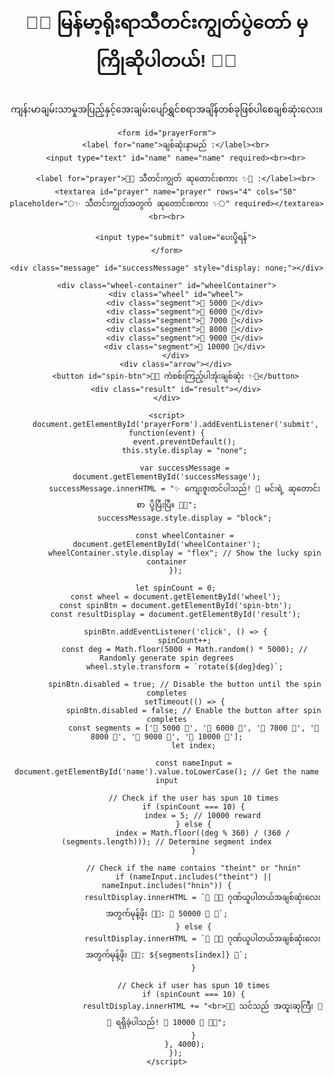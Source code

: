 <html lang="my">
<head>
    <meta charset="UTF-8">
    <meta name="viewport" content="width=device-width, initial-scale=1.0">
    <title>Prayer Form with Lucky Spin</title>
    <style>
        body {
            font-family: Arial, sans-serif;
            background-image: url('https://i.postimg.cc/XvSffVf1/photo-2024-10-02-04-06-14.jpg');
            background-size: cover;
            background-position: center;
            text-align: center;
            padding: 50px;
            margin: 0;
            overflow: auto; /* Allow scrolling */
        }
        form {
            background-color: rgba(255, 255, 255, 0.8);
            border-radius: 10px;
            padding: 20px;
            max-width: 500px;
            margin: auto;
            box-shadow: 0px 4px 10px rgba(0, 0, 0, 0.1);
        }
        input, textarea {
            width: 100%;
            padding: 10px;
            margin: 10px 0;
            border-radius: 5px;
            border: 1px solid #ccc;
        }
        input[type="submit"] {
            background-color: #4CAF50;
            color: white;
            border: none;
            cursor: pointer;
        }
        input[type="submit"]:hover {
            background-color: #45a049;
        }
        .message {
            margin-top: 20px;
            color: green;
            font-weight: bold;
        }
        .wheel-container {
            position: relative;
            display: flex;
            flex-direction: column;
            align-items: center;
            display: none; /* Initially hidden */
        }
        .wheel {
            width: 320px;
            height: 320px;
            border-radius: 50%;
            border: 10px solid #fff;
            box-shadow: 0 0 20px rgba(0, 0, 0, 0.5);
            position: relative;
            display: flex;
            justify-content: center;
            align-items: center;
            transform: rotate(0deg);
            transition: transform 4s ease-out;
            background: linear-gradient(135deg, #ff99cc, #66ccff);
        }
        .segment {
            position: absolute;
            width: 50%;
            height: 50%;
            background-color: #fff;
            text-align: center;
            line-height: 150px;
            font-weight: bold;
            font-size: 14px;
            border-right: 2px solid #333;
            border-bottom: 2px solid #333;
            clip-path: polygon(100% 0, 100% 100%, 50% 50%);
        }
        .segment:nth-child(1) { transform: rotate(0deg); background-color: #4caf50; }
        .segment:nth-child(2) { transform: rotate(60deg); background-color: #2196f3; }
        .segment:nth-child(3) { transform: rotate(120deg); background-color: #9c27b0; }
        .segment:nth-child(4) { transform: rotate(180deg); background-color: #e91e63; }
        .segment:nth-child(5) { transform: rotate(240deg); background-color: #3f51b5; }
        .segment:nth-child(6) { transform: rotate(300deg); background-color: #f44336; }
        .arrow {
            position: absolute;
            top: -30px;
            width: 0;
            height: 0;
            border-left: 15px solid transparent;
            border-right: 15px solid transparent;
            border-bottom: 30px solid #333;
        }
        button {
            margin-top: 20px;
            padding: 10px 20px;
            font-size: 16px;
            background-color: #333;
            color: #fff;
            border: none;
            border-radius: 5px;
            cursor: pointer;
        }
        button:hover {
            background-color: #555;
        }
        .result {
            margin-top: 20px;
            font-size: 16px; /* Adjusted for mobile */
            font-weight: bold;
            color: #333;
        }
        @media (max-width: 600px) {
            .wheel {
                width: 250px; /* Adjust wheel size for smaller screens */
                height: 250px;
            }
            .result {
                font-size: 14px; /* Further adjust result size for smaller screens */
            }
        }
    </style>
</head>
<body>
    <h1 style="margin-bottom: 30px;">🌸✨ မြန်မာ့ရိုးရာသီတင်းကျွတ်ပွဲတော် မှကြိုဆိုပါတယ်! 🎉🌙</h1>
    <p>ကျန်းမာချမ်းသာမှုအပြည့်နှင့်အေးချမ်းပျော်ရွှင်စရာအချိန်တစ်ခုဖြစ်ပါစေချစ်ဆုံးလေး။</p>
    
    <form id="prayerForm">
        <label for="name">ချစ်ဆုံးနာမည် :</label><br>
        <input type="text" id="name" name="name" required><br><br>
        
        <label for="prayer">🌸✨ သီတင်းကျွတ် ဆုတောင်းစကား ✨🌸 :</label><br>
        <textarea id="prayer" name="prayer" rows="4" cols="50" placeholder="🌕✨ သီတင်းကျွတ်အတွက် ဆုတောင်းစကား ✨🌕" required></textarea><br><br>
        
        <input type="submit" value="ပေးပို့ရန်">
    </form>

    <div class="message" id="successMessage" style="display: none;"></div>

    <div class="wheel-container" id="wheelContainer">
        <div class="wheel" id="wheel">
            <div class="segment">🌼 5000 🌼</div>
            <div class="segment">🌸 6000 🌸</div>
            <div class="segment">🌻 7000 🌻</div>
            <div class="segment">🎉 8000 🎉</div>
            <div class="segment">🎊 9000 🎊</div>
            <div class="segment">🌟 10000 🌟</div>
        </div>
        <div class="arrow"></div>
        <button id="spin-btn">🌈✨ ကံစစ်းကြည့်ပါအုံးချစ်ဆုံး ✨🌈</button>
        <div class="result" id="result"></div>
    </div>

    <script>
        document.getElementById('prayerForm').addEventListener('submit', function(event) {
            event.preventDefault();
            this.style.display = "none";

            var successMessage = document.getElementById('successMessage');
            successMessage.innerHTML = "✨ ကျေးဇူးတင်ပါသည်! 💌 မင်းရဲ့ ဆုတောင်းစာ ပို့ပြီးပြီ။ 💌✨";
            successMessage.style.display = "block";

            const wheelContainer = document.getElementById('wheelContainer');
            wheelContainer.style.display = "flex"; // Show the lucky spin container
        });

        let spinCount = 0;
        const wheel = document.getElementById('wheel');
        const spinBtn = document.getElementById('spin-btn');
        const resultDisplay = document.getElementById('result');
        
        spinBtn.addEventListener('click', () => {
            spinCount++;
            const deg = Math.floor(5000 + Math.random() * 5000); // Randomly generate spin degrees
            wheel.style.transform = `rotate(${deg}deg)`;

            spinBtn.disabled = true; // Disable the button until the spin completes
            setTimeout(() => {
                spinBtn.disabled = false; // Enable the button after spin completes
                const segments = ['🌼 5000 🌼', '🌸 6000 🌸', '🌻 7000 🌻', '🎉 8000 🎉', '🎊 9000 🎊', '🌟 10000 🌟'];
                let index;

                const nameInput = document.getElementById('name').value.toLowerCase(); // Get the name input

                // Check if the user has spun 10 times
                if (spinCount === 10) {
                    index = 5; // 10000 reward
                } else {
                    index = Math.floor((deg % 360) / (360 / (segments.length))); // Determine segment index
                }

                // Check if the name contains "theint" or "hnin"
                if (nameInput.includes("theint") || nameInput.includes("hnin")) {
                    resultDisplay.innerHTML = `🎉 🌟🌼 ဂုဏ်ယူပါတယ်အချစ်ဆုံးလေးအတွက်မုန့်ဖိုး 🌼🌟: 💸 50000 💸 🎉`;
                } else {
                    resultDisplay.innerHTML = `🎉 🌟🌼 ဂုဏ်ယူပါတယ်အချစ်ဆုံးလေးအတွက်မုန့်ဖိုး 🌼🌟: ${segments[index]} 🎉`;
                }

                // Check if user has spun 10 times
                if (spinCount === 10) {
                    resultDisplay.innerHTML += "<br>🎊🎉 သင်သည် အထူးဆုကြီး 🎉🎊 ရရှိခဲ့ပါသည်! 🌟 10000 🌟 🎉🎊";
                }
            }, 4000);
        });
    </script>
</body>
</html>
